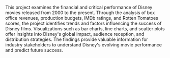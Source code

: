 This project examines the financial and critical performance of Disney movies released from 2000 to the present. Through the analysis of box office revenues, production budgets, IMDb ratings, and Rotten Tomatoes scores, the project identifies trends and factors influencing the success of Disney films. Visualizations such as bar charts, line charts, and scatter plots offer insights into Disney's global impact, audience reception, and distribution strategies. The findings provide valuable information for industry stakeholders to understand Disney's evolving movie performance and predict future success.
